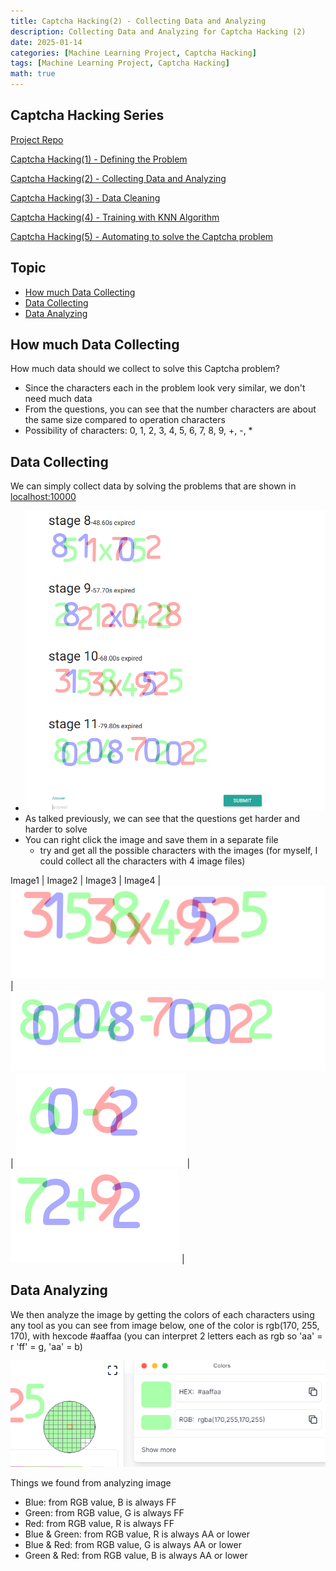 ```yaml
---
title: Captcha Hacking(2) - Collecting Data and Analyzing
description: Collecting Data and Analyzing for Captcha Hacking (2)
date: 2025-01-14
categories: [Machine Learning Project, Captcha Hacking]
tags: [Machine Learning Project, Captcha Hacking]
math: true
---
```


## Captcha Hacking Series

[Project Repo](https://github.com/hyeonukim/SCTF2017-Writeups)

[Captcha Hacking(1) - Defining the Problem](https://hyeonukim.github.io/devblog/posts/CaptchaHacking1/)

[Captcha Hacking(2) - Collecting Data and Analyzing](https://hyeonukim.github.io/devblog/posts/CaptchaHacking2/)

[Captcha Hacking(3) - Data Cleaning](https://hyeonukim.github.io/devblog/posts/CaptchaHacking3/)

[Captcha Hacking(4) - Training with KNN Algorithm](https://hyeonukim.github.io/devblog/posts/CaptchaHacking4/)

[Captcha Hacking(5) - Automating to solve the Captcha problem](https://hyeonukim.github.io/devblog/posts/CaptchaHacking5/)

## Topic

- [How much Data Collecting](#how-much-data-collecting)
- [Data Collecting](#data-collecting)
- [Data Analyzing](#data-analyzing)

## How much Data Collecting

How much data should we collect to solve this Captcha problem?
- Since the characters each in the problem look very similar, we don't need much data
- From the questions, you can see that the number characters are about the same size compared to operation characters
- Possibility of characters: 0, 1, 2, 3, 4, 5, 6, 7, 8, 9, +, -, *

## Data Collecting

We can simply collect data by solving the problems that are shown in [localhost:10000](localhost:10000)
- ![Desktop View](/assets/img/HackingCaptcha/2-collecting.PNG)
- As talked previously, we can see that the questions get harder and harder to solve
- You can right click the image and save them in a separate file
    - try and get all the possible characters with the images (for myself, I could collect all the characters with 4 image files)

Image1 | Image2 | Image3 | Image4 |
![Desktop View](/assets/img/HackingCaptcha/2-1.png) | ![Desktop View](/assets/img/HackingCaptcha/2-2.png) | ![Desktop View](/assets/img/HackingCaptcha/2-3.png) | ![Desktop View](/assets/img/HackingCaptcha/2-4.png) |

## Data Analyzing

We then analyze the image by getting the colors of each characters using any tool as you can see from image below, one of the color is rgb(170, 255, 170), with hexcode #aaffaa (you can interpret 2 letters each as rgb so 'aa' = r 'ff' = g, 'aa' = b)

![Desktop View](/assets/img/HackingCaptcha/2-analyze.PNG)

Things we found from analyzing image
- Blue: from RGB value, B is always FF
- Green: from RGB value, G is always FF
- Red: from RGB value, R is always FF
- Blue & Green: from RGB value, R is always AA or lower
- Blue & Red: from RGB value, G is always AA or lower
- Green & Red: from RGB value, B is always AA or lower
